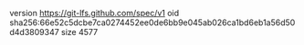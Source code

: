 version https://git-lfs.github.com/spec/v1
oid sha256:66e52c5dcbe7ca0274452ee0de6bb9e045ab026ca1bd6eb1a56d50d4d3809347
size 4577
